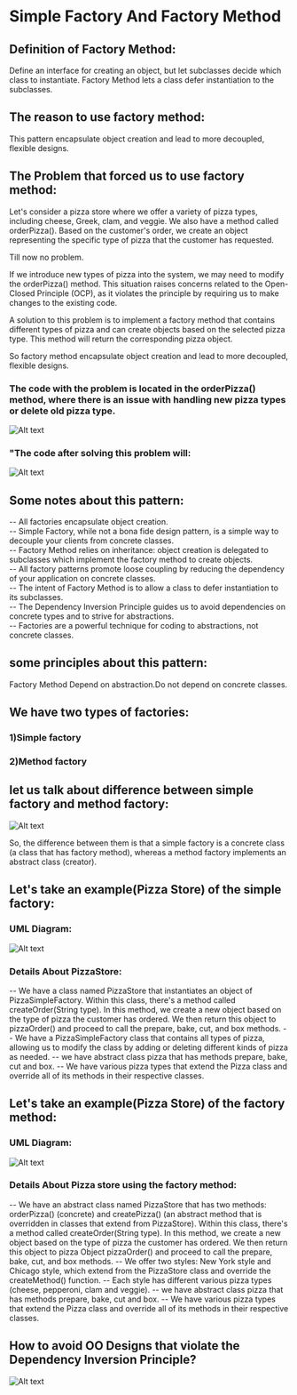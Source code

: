 # Simple Factory And Factory Method

## Definition of Factory Method:

Define an interface for creating an object, but let subclasses decide
which class to instantiate. Factory Method lets a class defer instantiation to the subclasses.

## The reason to use factory method:

This pattern encapsulate object creation
and lead to more decoupled, flexible designs.

## The Problem that forced us to use factory method:

Let's consider a pizza store where we offer a variety of pizza types, including cheese, Greek, clam, and veggie. We also have a method called orderPizza(). Based on the customer's order, we create an object representing the specific type of pizza that the customer has requested.

Till now no problem.

If we introduce new types of pizza into the system, we may need to modify the orderPizza() method. This situation raises concerns related to the Open-Closed Principle (OCP), as it violates the principle by requiring us to make changes to the existing code.

A solution to this problem is to implement a factory method that contains different types of pizza and can create objects based on the selected pizza type. This method will return the corresponding pizza object.

So factory method encapsulate object creation
and lead to more decoupled, flexible designs.

### The code with the problem is located in the orderPizza() method, where there is an issue with handling new pizza types or delete old pizza type.

![Alt text](image-1.png)

### "The code after solving this problem will:

![Alt text](image-2.png)

## Some notes about this pattern:

-- All factories encapsulate object creation.<br>
-- Simple Factory, while not a bona fide design pattern, is a simple way to decouple your clients from concrete classes.<br>
-- Factory Method relies on inheritance: object creation is
delegated to subclasses which implement the factory method to
create objects.<br>
-- All factory patterns promote loose coupling by reducing the
dependency of your application on concrete classes.<br>
-- The intent of Factory Method is to allow a class to defer
instantiation to its subclasses.<br>
-- The Dependency Inversion Principle guides us to avoid
dependencies on concrete types and to strive for abstractions.<br>
-- Factories are a powerful technique for coding to
abstractions, not concrete classes.<br>

## some principles about this pattern:

Factory Method Depend on abstraction.Do not
depend on concrete classes.

## We have two types of factories:

### 1)Simple factory

### 2)Method factory

## let us talk about difference between simple factory and method factory:

![Alt text](image-5.png)

So, the difference between them is that a simple factory is a concrete class (a class that has factory method), whereas a method factory implements an abstract class (creator).

## Let's take an example(Pizza Store) of the simple factory:

### UML Diagram:

![Alt text](image-3.png)

### Details About PizzaStore:

-- We have a class named PizzaStore that instantiates an object of PizzaSimpleFactory. Within this class, there's a method called createOrder(String type). In this method, we create a new object based on the type of pizza the customer has ordered. We then return this object to pizzaOrder() and proceed to call the prepare, bake, cut, and box methods.
-- We have a PizzaSimpleFactory class that contains all types of pizza, allowing us to modify the class by adding or deleting different kinds of pizza as needed.
-- we have abstract class pizza that has methods prepare, bake, cut and box.
-- We have various pizza types that extend the Pizza class and override all of its methods in their respective classes.

## Let's take an example(Pizza Store) of the factory method:

### UML Diagram:

![Alt text](image-6.png)

### Details About Pizza store using the factory method:

-- We have an abstract class named PizzaStore that has two methods: orderPizza() (concrete) and createPizza() (an abstract method that is overridden in classes that extend from PizzaStore). Within this class, there's a method called createOrder(String type). In this method, we create a new object based on the type of pizza the customer has ordered. We then return this object to pizza Object pizzaOrder() and proceed to call the prepare, bake, cut, and box methods.
-- We offer two styles: New York style and Chicago style, which extend from the PizzaStore class and override the createMethod() function.
-- Each style has different various pizza types (cheese, pepperoni, clam and veggie).
-- we have abstract class pizza that has methods prepare, bake, cut and box.
-- We have various pizza types that extend the Pizza class and override all of its methods in their respective classes.

## How to avoid OO Designs that violate the Dependency Inversion Principle?

![Alt text](image-4.png)

